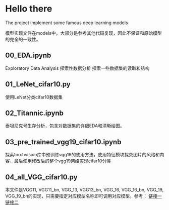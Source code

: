 # Hello there 
The project implement some famous deep learning models

模型实现文件在models中，大部分是参考其他代码复现，因此不保证和原始模型的完全的一致性。

## 00_EDA.ipynb
Exploratory Data Analysis 探索性数据分析
探索一些数据集的读取和结构


## 01_LeNet_cifar10.py
使用LeNet分类cifar10数据集

## 02_Titannic.ipynb
泰坦尼克号生存分析，包含对数据集的详细EDA和清晰绘图。

## 03_pre_trained_vgg19_cifar10.ipynb
探索torchvision库中预训练vgg19的使用方法，使用特征模块探究图片的风格和内容，最后使用修改后的整个vgg19网络实现cifar10分类

## 04_all_VGG_cifar10.py
本文件是VGG11, VGG11_bn, VGG_13, VGG13_bn, VGG_16, VGG_16_bn, VGG_19, VGG_19_bn的实现，只需要指定对应模型名称即可调用对应模型。参考： [链接一](https://github.com/chengyangfu/pytorch-vgg-cifar10) [链接二](https://github.com/pytorch/vision.git)